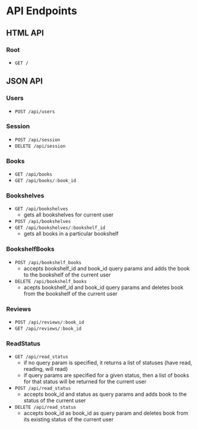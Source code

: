 # API Endpoints

## HTML API

### Root

- `GET /`

## JSON API

### Users

- `POST /api/users`

### Session

- `POST /api/session`
- `DELETE /api/session`

### Books

- `GET /api/books`
- `GET /api/books/:book_id`

### Bookshelves

- `GET /api/bookshelves`
  - gets all bookshelves for current user
- `POST /api/bookshelves`
- `GET /api/bookshelves/:bookshelf_id`
  - gets all books in a particular bookshelf

### BookshelfBooks

- `POST /api/bookshelf_books`
  - accepts bookshelf_id and book_id query params and adds the book to the bookshelf of the current user
- `DELETE /api/bookshelf_books`
  - acepts bookshelf_id and book_id query params and deletes book from the bookshelf of the current user

### Reviews

- `POST /api/reviews/:book_id`
- `GET /api/reviews/:book_id`

### ReadStatus

- `GET /api/read_status`
  - if no query param is specified, it returns a list of statuses (have read, reading, will read)
  - if query params are specified for a given status, then a list of books for that status will be returned for the current user
- `POST /api/read_status`
  - accepts book_id and status as query params and adds book to the status of the current user
- `DELETE /api/read_status`
  - accepts book_id as book_id as query param and deletes book from its existing status of the current user
